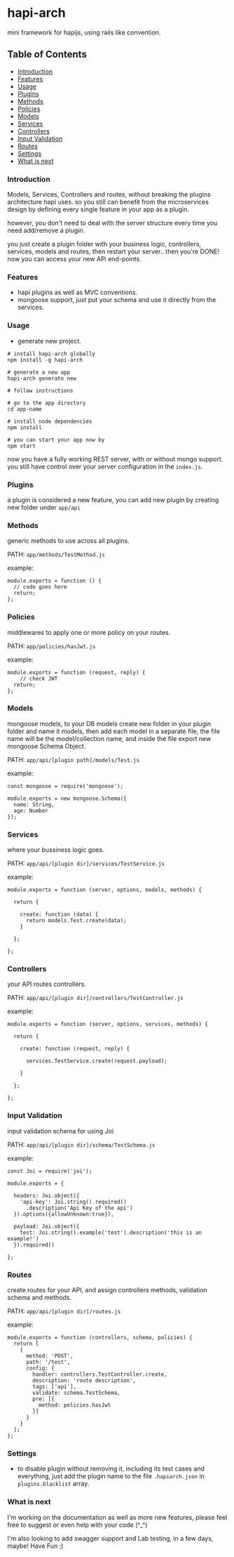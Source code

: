 # hapi-arch

mini framework for hapijs, using rails like convention.

## Table of Contents
* [Introduction](#introduction)
* [Features](#features)
* [Usage](#usage)
* [Plugins](#plugins)
* [Methods](#methods)
* [Policies](#policies)
* [Models](#models)
* [Services](#services)
* [Controllers](#controllers)
* [Input Validation](#input-validation)
* [Routes](#routes)
* [Settings](#settings)
* [What is next](#what-is-next)

### Introduction 
Models, Services, Controllers and routes, without breaking the plugins architecture hapi uses.
 so you still can benefit from the microservices design by defining every single feature in your app as a plugin.
 
 however, you don't need to deal with the server structure every time you need add/remove a plugin.
  
  you just create a plugin folder with your business logic, controllers, services, models and routes, then restart your server...then you're DONE! now you can access your new APi end-points.

### Features
  * hapi plugins as well as MVC conventions.
  * mongoose support, just put your schema and use it directly from the services. 
  
### Usage

* generate new project.

```
# install hapi-arch globally
npm install -g hapi-arch

# generate a new app
hapi-arch generate new

# follow instructions

# go to the app directory
cd app-name

# install node dependencies
npm install

# you can start your app now by
npm start
```

now you have a fully working REST server, with or without mongo support.
you still have control over your server configuration in the `index.js`.

### Plugins
a plugin is considered a new feature, you can add new plugin by creating new folder under `app/api`
  
  
### Methods
generic methods to use across all plugins.

PATH: `app/methods/TestMethod.js`

example: 
```
module.exports = function () {
  // code goes here
  return;
};
```
  
### Policies
middlewares to apply one or more policy on your routes.

PATH: `app/policies/hasJwt.js`

example: 
```
module.exports = function (request, reply) {
    // check JWT
  return;
};
```
  
### Models
mongoose models, to your DB models create new folder in your plugin folder and name it models, then add each model in a separate file, the file name will be the model/collection name, and inside the file export new mongoose Schema Object.

PATH: `app/api/[plugin path]/models/Test.js`

example:
```
const mongoose = require('mongoose');

module.exports = new mongoose.Schema({
  name: String,
  age: Number 
});
``` 
  
### Services
where your bussiness logic goes.

PATH: `app/api/[plugin dir]/services/TestService.js`

example: 
```
module.exports = function (server, options, models, methods) {

  return {

    create: function (data) {
      return models.Test.create(data);
    }

  };

};
```
  
### Controllers
your API routes controllers.

PATH: `app/api/[plugin dir]/controllers/TestController.js`

example:
```
module.exports = function (server, options, services, methods) {

  return {

    create: function (request, reply) {

      services.TestService.create(request.payload);

    }

  };

};
```  
 
### Input Validation
input validation schema for using Joi

PATH: `app/api/[plugin dir]/schema/TestSchema.js`

example: 
```
const Joi = require('joi');

module.exports = {

  headers: Joi.object({
    'api-key': Joi.string().required()
      .description('Api Key of the api')
  }).options({allowUnknown:true}),

  payload: Joi.object({
    test: Joi.string().example('test').description('this is an example!')
  }).required()

};
```
  
### Routes
create routes for your API, and assign controllers methods, validation schema and methods.

PATH: `app/api/[plugin dir]/routes.js`

example: 
```
module.exports = function (controllers, schema, policies) {
  return [
    {
      method: 'POST',
      path: '/test',
      config: {
        handler: controllers.TestController.create,
        description: 'route description',
        tags: ['api'],
        validate: schema.TestSchema,
        pre: [{
          method: policies.hasJwt
        }]
      }
    }
  ];
};
```
  
### Settings
* to disable plugin without removing it, including its test cases and everything, just add the plugin name to the file ` .hapiarch.json ` in ` plugins.blacklist ` array.  

### What is next
I'm working on the documentation as well as more new features, please feel free to suggest or even help with your code (^_^)

I'm also looking to add swagger support and Lab testing, in a few days, maybe! 
Have Fun ;) 
